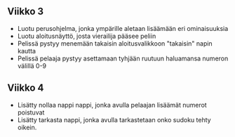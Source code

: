 ## Viikko 3
- Luotu perusohjelma, jonka ympärille aletaan lisäämään eri ominaisuuksia
- Luotu aloitusnäyttö, josta vierailija pääsee peliin
- Pelissä pystyy menemään takaisin aloitusvalikkoon "takaisin" napin kautta
- Pelissä pelaaja pystyy asettamaan tyhjään ruutuun haluamansa numeron välillä 0-9 

## Viikko 4
- Lisätty nollaa nappi nappi, jonka avulla pelaajan lisäämät numerot poistuvat
- Lisätty tarkasta nappi, jonka avulla tarkastetaan onko sudoku tehty oikein.
